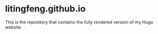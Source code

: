 # litingfeng.github.io
This is the repository that contains the fully rendered version of my Hugo website.

